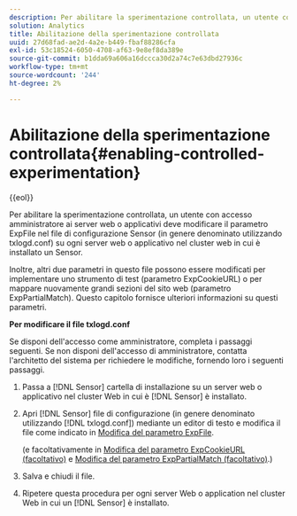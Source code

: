 ```yaml
---
description: Per abilitare la sperimentazione controllata, un utente con accesso amministratore ai server web o applicativi deve modificare il parametro ExpFile nel file di configurazione Sensor (in genere denominato utilizzando txlogd.conf) su ogni server web o applicativo nel cluster web in cui è installato un Sensor.
solution: Analytics
title: Abilitazione della sperimentazione controllata
uuid: 27d68fad-ae2d-4a2e-b449-fbaf88286cfa
exl-id: 53c18524-6050-4708-af63-9e8ef8da389e
source-git-commit: b1dda69a606a16dccca30d2a74c7e63dbd27936c
workflow-type: tm+mt
source-wordcount: '244'
ht-degree: 2%

---
```


# Abilitazione della sperimentazione controllata{#enabling-controlled-experimentation}

{{eol}}

Per abilitare la sperimentazione controllata, un utente con accesso amministratore ai server web o applicativi deve modificare il parametro ExpFile nel file di configurazione Sensor (in genere denominato utilizzando txlogd.conf) su ogni server web o applicativo nel cluster web in cui è installato un Sensor.

Inoltre, altri due parametri in questo file possono essere modificati per implementare uno strumento di test (parametro ExpCookieURL) o per mappare nuovamente grandi sezioni del sito web (parametro ExpPartialMatch). Questo capitolo fornisce ulteriori informazioni su questi parametri.

**Per modificare il file txlogd.conf**

Se disponi dell&#39;accesso come amministratore, completa i passaggi seguenti. Se non disponi dell&#39;accesso di amministratore, contatta l&#39;architetto del sistema per richiedere le modifiche, fornendo loro i seguenti passaggi.

1. Passa a [!DNL Sensor] cartella di installazione su un server web o applicativo nel cluster Web in cui è [!DNL Sensor] è installato.
1. Apri [!DNL Sensor] file di configurazione (in genere denominato utilizzando [!DNL txlogd.conf]) mediante un editor di testo e modifica il file come indicato in [Modifica del parametro ExpFile](../../../home/c-undst-ctrld-exp/t-en-ctrld-exp/c-mod-expfile-prm.md#concept-25232b386a654870becc789d4f1fcc28).

   (e facoltativamente in [Modifica del parametro ExpCookieURL (facoltativo)](../../../home/c-undst-ctrld-exp/t-en-ctrld-exp/c-mod-expckurl-prm.md#concept-215bf86bab4e4ec0b0cc803ec48a8fcf) e [Modifica del parametro ExpPartialMatch (facoltativo)](../../../home/c-undst-ctrld-exp/t-en-ctrld-exp/c-mod-expplmth-prm.md#concept-9c817c4c49b74287b0f70d6a1a37655e).)

1. Salva e chiudi il file.
1. Ripetere questa procedura per ogni server Web o application nel cluster Web in cui un [!DNL Sensor] è installato.

